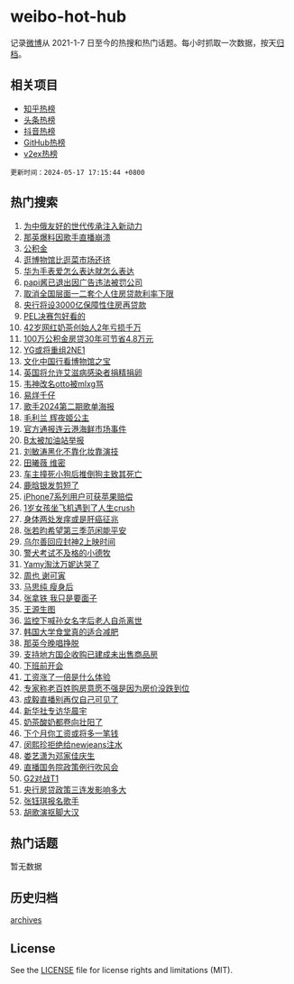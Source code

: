 # weibo-hot-hub

记录[微博](https://www.weibo.com)从 2021-1-7 日至今的热搜和热门话题。每小时抓取一次数据，按天[归档](archives)。

## 相关项目

- [知乎热榜](https://github.com/lonnyzhang423/zhihu-hot-hub)
- [头条热榜](https://github.com/lonnyzhang423/toutiao-hot-hub)
- [抖音热榜](https://github.com/lonnyzhang423/douyin-hot-hub)
- [GitHub热榜](https://github.com/lonnyzhang423/github-hot-hub)
- [v2ex热榜](https://github.com/lonnyzhang423/v2ex-hot-hub)


`更新时间：2024-05-17 17:15:44 +0800`

## 热门搜索

1. [为中俄友好的世代传承注入新动力](https://m.weibo.cn/search?containerid=100103type%3D1%26t%3D10%26q%3D%23%E4%B8%BA%E4%B8%AD%E4%BF%84%E5%8F%8B%E5%A5%BD%E7%9A%84%E4%B8%96%E4%BB%A3%E4%BC%A0%E6%89%BF%E6%B3%A8%E5%85%A5%E6%96%B0%E5%8A%A8%E5%8A%9B%23&stream_entry_id=51&isnewpage=1&extparam=seat%3D1%26pos%3D0%26c_type%3D51%26stream_entry_id%3D51%26cate%3D10103%26q%3D%2523%25E4%25B8%25BA%25E4%25B8%25AD%25E4%25BF%2584%25E5%258F%258B%25E5%25A5%25BD%25E7%259A%2584%25E4%25B8%2596%25E4%25BB%25A3%25E4%25BC%25A0%25E6%2589%25BF%25E6%25B3%25A8%25E5%2585%25A5%25E6%2596%25B0%25E5%258A%25A8%25E5%258A%259B%2523%26dgr%3D0%26filter_type%3Drealtimehot%26display_time%3D1715937343%26pre_seqid%3D171593734315593000372)
1. [那英爆料因歌手直播崩溃](https://m.weibo.cn/search?containerid=100103type%3D1%26t%3D10%26q%3D%23%E9%82%A3%E8%8B%B1%E7%88%86%E6%96%99%E5%9B%A0%E6%AD%8C%E6%89%8B%E7%9B%B4%E6%92%AD%E5%B4%A9%E6%BA%83%23&stream_entry_id=31&isnewpage=1&extparam=seat%3D1%26lcate%3D5001%26c_type%3D31%26realpos%3D1%26cate%3D5001%26q%3D%2523%25E9%2582%25A3%25E8%258B%25B1%25E7%2588%2586%25E6%2596%2599%25E5%259B%25A0%25E6%25AD%258C%25E6%2589%258B%25E7%259B%25B4%25E6%2592%25AD%25E5%25B4%25A9%25E6%25BA%2583%2523%26dgr%3D0%26pos%3D0%26flag%3D2%26stream_entry_id%3D31%26band_rank%3D1%26filter_type%3Drealtimehot%26display_time%3D1715937343%26pre_seqid%3D171593734315593000372)
1. [公积金](https://m.weibo.cn/search?containerid=100103type%3D1%26t%3D10%26q%3D%E5%85%AC%E7%A7%AF%E9%87%91&stream_entry_id=31&isnewpage=1&extparam=seat%3D1%26lcate%3D5001%26c_type%3D31%26realpos%3D2%26cate%3D5001%26q%3D%25E5%2585%25AC%25E7%25A7%25AF%25E9%2587%2591%26dgr%3D0%26pos%3D1%26flag%3D0%26stream_entry_id%3D31%26band_rank%3D2%26filter_type%3Drealtimehot%26display_time%3D1715937343%26pre_seqid%3D171593734315593000372)
1. [逛博物馆比逛菜市场还挤](https://m.weibo.cn/search?containerid=100103type%3D1%26t%3D10%26q%3D%23%E9%80%9B%E5%8D%9A%E7%89%A9%E9%A6%86%E6%AF%94%E9%80%9B%E8%8F%9C%E5%B8%82%E5%9C%BA%E8%BF%98%E6%8C%A4%23&stream_entry_id=31&isnewpage=1&extparam=seat%3D1%26lcate%3D5001%26c_type%3D31%26realpos%3D3%26cate%3D5001%26q%3D%2523%25E9%2580%259B%25E5%258D%259A%25E7%2589%25A9%25E9%25A6%2586%25E6%25AF%2594%25E9%2580%259B%25E8%258F%259C%25E5%25B8%2582%25E5%259C%25BA%25E8%25BF%2598%25E6%258C%25A4%2523%26dgr%3D0%26pos%3D2%26flag%3D1%26stream_entry_id%3D31%26band_rank%3D3%26filter_type%3Drealtimehot%26display_time%3D1715937343%26pre_seqid%3D171593734315593000372)
1. [华为手表爱怎么表达就怎么表达](https://m.weibo.cn/search?containerid=100103type%3D1%26t%3D10%26q%3D%23%E5%8D%8E%E4%B8%BA%E6%89%8B%E8%A1%A8%E7%88%B1%E6%80%8E%E4%B9%88%E8%A1%A8%E8%BE%BE%E5%B0%B1%E6%80%8E%E4%B9%88%E8%A1%A8%E8%BE%BE%23&stream_entry_id=31&isnewpage=1&extparam=seat%3D1%26lcate%3D5001%26c_type%3D31%26cate%3D5001%26q%3D%2523%25E5%258D%258E%25E4%25B8%25BA%25E6%2589%258B%25E8%25A1%25A8%25E7%2588%25B1%25E6%2580%258E%25E4%25B9%2588%25E8%25A1%25A8%25E8%25BE%25BE%25E5%25B0%25B1%25E6%2580%258E%25E4%25B9%2588%25E8%25A1%25A8%25E8%25BE%25BE%2523%26dgr%3D0%26is_ad_pos%3D1%26pos%3D3%26topic_ad%3D1%26stream_entry_id%3D31%26adid%3D236891%26band_rank%3D4%26filter_type%3Drealtimehot%26display_time%3D1715937343%26pre_seqid%3D171593734315593000372)
1. [papi酱已退出因广告违法被罚公司](https://m.weibo.cn/search?containerid=100103type%3D1%26t%3D10%26q%3D%23papi%E9%85%B1%E5%B7%B2%E9%80%80%E5%87%BA%E5%9B%A0%E5%B9%BF%E5%91%8A%E8%BF%9D%E6%B3%95%E8%A2%AB%E7%BD%9A%E5%85%AC%E5%8F%B8%23&stream_entry_id=31&isnewpage=1&extparam=seat%3D1%26lcate%3D5001%26c_type%3D31%26realpos%3D4%26cate%3D5001%26q%3D%2523papi%25E9%2585%25B1%25E5%25B7%25B2%25E9%2580%2580%25E5%2587%25BA%25E5%259B%25A0%25E5%25B9%25BF%25E5%2591%258A%25E8%25BF%259D%25E6%25B3%2595%25E8%25A2%25AB%25E7%25BD%259A%25E5%2585%25AC%25E5%258F%25B8%2523%26dgr%3D0%26pos%3D4%26flag%3D2%26stream_entry_id%3D31%26band_rank%3D4%26filter_type%3Drealtimehot%26display_time%3D1715937343%26pre_seqid%3D171593734315593000372)
1. [取消全国层面一二套个人住房贷款利率下限](https://m.weibo.cn/search?containerid=100103type%3D1%26t%3D10%26q%3D%23%E5%8F%96%E6%B6%88%E5%85%A8%E5%9B%BD%E5%B1%82%E9%9D%A2%E4%B8%80%E4%BA%8C%E5%A5%97%E4%B8%AA%E4%BA%BA%E4%BD%8F%E6%88%BF%E8%B4%B7%E6%AC%BE%E5%88%A9%E7%8E%87%E4%B8%8B%E9%99%90%23&stream_entry_id=31&isnewpage=1&extparam=seat%3D1%26lcate%3D5001%26c_type%3D31%26realpos%3D5%26cate%3D5001%26q%3D%2523%25E5%258F%2596%25E6%25B6%2588%25E5%2585%25A8%25E5%259B%25BD%25E5%25B1%2582%25E9%259D%25A2%25E4%25B8%2580%25E4%25BA%258C%25E5%25A5%2597%25E4%25B8%25AA%25E4%25BA%25BA%25E4%25BD%258F%25E6%2588%25BF%25E8%25B4%25B7%25E6%25AC%25BE%25E5%2588%25A9%25E7%258E%2587%25E4%25B8%258B%25E9%2599%2590%2523%26dgr%3D0%26pos%3D5%26flag%3D0%26stream_entry_id%3D31%26band_rank%3D5%26filter_type%3Drealtimehot%26display_time%3D1715937343%26pre_seqid%3D171593734315593000372)
1. [央行将设3000亿保障性住房再贷款](https://m.weibo.cn/search?containerid=100103type%3D1%26t%3D10%26q%3D%23%E5%A4%AE%E8%A1%8C%E5%B0%86%E8%AE%BE3000%E4%BA%BF%E4%BF%9D%E9%9A%9C%E6%80%A7%E4%BD%8F%E6%88%BF%E5%86%8D%E8%B4%B7%E6%AC%BE%23&stream_entry_id=31&isnewpage=1&extparam=seat%3D1%26lcate%3D5001%26c_type%3D31%26realpos%3D6%26cate%3D5001%26q%3D%2523%25E5%25A4%25AE%25E8%25A1%258C%25E5%25B0%2586%25E8%25AE%25BE3000%25E4%25BA%25BF%25E4%25BF%259D%25E9%259A%259C%25E6%2580%25A7%25E4%25BD%258F%25E6%2588%25BF%25E5%2586%258D%25E8%25B4%25B7%25E6%25AC%25BE%2523%26dgr%3D0%26pos%3D6%26flag%3D1%26stream_entry_id%3D31%26band_rank%3D6%26filter_type%3Drealtimehot%26display_time%3D1715937343%26pre_seqid%3D171593734315593000372)
1. [PEL决赛包好看的](https://m.weibo.cn/search?containerid=100103type%3D1%26t%3D10%26q%3D%23PEL%E5%86%B3%E8%B5%9B%E5%8C%85%E5%A5%BD%E7%9C%8B%E7%9A%84%23&stream_entry_id=31&isnewpage=1&extparam=seat%3D1%26lcate%3D5001%26c_type%3D31%26cate%3D5001%26q%3D%2523PEL%25E5%2586%25B3%25E8%25B5%259B%25E5%258C%2585%25E5%25A5%25BD%25E7%259C%258B%25E7%259A%2584%2523%26dgr%3D0%26is_ad_pos%3D1%26pos%3D7%26stream_entry_id%3D31%26adid%3D236933%26band_rank%3D7%26filter_type%3Drealtimehot%26display_time%3D1715937343%26pre_seqid%3D171593734315593000372)
1. [42岁网红奶茶创始人2年亏损千万](https://m.weibo.cn/search?containerid=100103type%3D1%26t%3D10%26q%3D%2342%E5%B2%81%E7%BD%91%E7%BA%A2%E5%A5%B6%E8%8C%B6%E5%88%9B%E5%A7%8B%E4%BA%BA2%E5%B9%B4%E4%BA%8F%E6%8D%9F%E5%8D%83%E4%B8%87%23&stream_entry_id=31&isnewpage=1&extparam=seat%3D1%26lcate%3D5001%26c_type%3D31%26realpos%3D7%26cate%3D5001%26q%3D%252342%25E5%25B2%2581%25E7%25BD%2591%25E7%25BA%25A2%25E5%25A5%25B6%25E8%258C%25B6%25E5%2588%259B%25E5%25A7%258B%25E4%25BA%25BA2%25E5%25B9%25B4%25E4%25BA%258F%25E6%258D%259F%25E5%258D%2583%25E4%25B8%2587%2523%26dgr%3D0%26pos%3D8%26flag%3D0%26stream_entry_id%3D31%26band_rank%3D7%26filter_type%3Drealtimehot%26display_time%3D1715937343%26pre_seqid%3D171593734315593000372)
1. [100万公积金房贷30年可节省4.8万元](https://m.weibo.cn/search?containerid=100103type%3D1%26t%3D10%26q%3D%23100%E4%B8%87%E5%85%AC%E7%A7%AF%E9%87%91%E6%88%BF%E8%B4%B730%E5%B9%B4%E5%8F%AF%E8%8A%82%E7%9C%814.8%E4%B8%87%E5%85%83%23&stream_entry_id=31&isnewpage=1&extparam=seat%3D1%26lcate%3D5001%26c_type%3D31%26realpos%3D8%26cate%3D5001%26q%3D%2523100%25E4%25B8%2587%25E5%2585%25AC%25E7%25A7%25AF%25E9%2587%2591%25E6%2588%25BF%25E8%25B4%25B730%25E5%25B9%25B4%25E5%258F%25AF%25E8%258A%2582%25E7%259C%25814.8%25E4%25B8%2587%25E5%2585%2583%2523%26dgr%3D0%26pos%3D9%26flag%3D0%26stream_entry_id%3D31%26band_rank%3D8%26filter_type%3Drealtimehot%26display_time%3D1715937343%26pre_seqid%3D171593734315593000372)
1. [YG或将重组2NE1](https://m.weibo.cn/search?containerid=100103type%3D1%26t%3D10%26q%3D%23YG%E6%88%96%E5%B0%86%E9%87%8D%E7%BB%842NE1%23&stream_entry_id=31&isnewpage=1&extparam=seat%3D1%26lcate%3D5001%26c_type%3D31%26realpos%3D9%26cate%3D5001%26q%3D%2523YG%25E6%2588%2596%25E5%25B0%2586%25E9%2587%258D%25E7%25BB%25842NE1%2523%26dgr%3D0%26pos%3D10%26flag%3D1%26stream_entry_id%3D31%26band_rank%3D9%26filter_type%3Drealtimehot%26display_time%3D1715937343%26pre_seqid%3D171593734315593000372)
1. [文化中国行看博物馆之宝](https://m.weibo.cn/search?containerid=100103type%3D1%26t%3D10%26q%3D%23%E6%96%87%E5%8C%96%E4%B8%AD%E5%9B%BD%E8%A1%8C%E7%9C%8B%E5%8D%9A%E7%89%A9%E9%A6%86%E4%B9%8B%E5%AE%9D%23&stream_entry_id=31&isnewpage=1&extparam=seat%3D1%26lcate%3D5001%26c_type%3D31%26realpos%3D10%26cate%3D5001%26q%3D%2523%25E6%2596%2587%25E5%258C%2596%25E4%25B8%25AD%25E5%259B%25BD%25E8%25A1%258C%25E7%259C%258B%25E5%258D%259A%25E7%2589%25A9%25E9%25A6%2586%25E4%25B9%258B%25E5%25AE%259D%2523%26dgr%3D0%26pos%3D11%26flag%3D0%26stream_entry_id%3D31%26band_rank%3D10%26filter_type%3Drealtimehot%26display_time%3D1715937343%26pre_seqid%3D171593734315593000372)
1. [英国将允许艾滋病感染者捐精捐卵](https://m.weibo.cn/search?containerid=100103type%3D1%26t%3D10%26q%3D%23%E8%8B%B1%E5%9B%BD%E5%B0%86%E5%85%81%E8%AE%B8%E8%89%BE%E6%BB%8B%E7%97%85%E6%84%9F%E6%9F%93%E8%80%85%E6%8D%90%E7%B2%BE%E6%8D%90%E5%8D%B5%23&stream_entry_id=31&isnewpage=1&extparam=seat%3D1%26lcate%3D5001%26c_type%3D31%26realpos%3D11%26cate%3D5001%26q%3D%2523%25E8%258B%25B1%25E5%259B%25BD%25E5%25B0%2586%25E5%2585%2581%25E8%25AE%25B8%25E8%2589%25BE%25E6%25BB%258B%25E7%2597%2585%25E6%2584%259F%25E6%259F%2593%25E8%2580%2585%25E6%258D%2590%25E7%25B2%25BE%25E6%258D%2590%25E5%258D%25B5%2523%26dgr%3D0%26pos%3D12%26flag%3D0%26stream_entry_id%3D31%26band_rank%3D11%26filter_type%3Drealtimehot%26display_time%3D1715937343%26pre_seqid%3D171593734315593000372)
1. [韦神改名otto被mlxg骂](https://m.weibo.cn/search?containerid=100103type%3D1%26t%3D10%26q%3D%23%E9%9F%A6%E7%A5%9E%E6%94%B9%E5%90%8Dotto%E8%A2%ABmlxg%E9%AA%82%23&stream_entry_id=31&isnewpage=1&extparam=seat%3D1%26lcate%3D5001%26c_type%3D31%26realpos%3D12%26cate%3D5001%26q%3D%2523%25E9%259F%25A6%25E7%25A5%259E%25E6%2594%25B9%25E5%2590%258Dotto%25E8%25A2%25ABmlxg%25E9%25AA%2582%2523%26dgr%3D0%26pos%3D13%26flag%3D1%26stream_entry_id%3D31%26band_rank%3D12%26filter_type%3Drealtimehot%26display_time%3D1715937343%26pre_seqid%3D171593734315593000372)
1. [易烊千仔](https://m.weibo.cn/search?containerid=100103type%3D1%26t%3D10%26q%3D%E6%98%93%E7%83%8A%E5%8D%83%E4%BB%94&stream_entry_id=31&isnewpage=1&extparam=seat%3D1%26lcate%3D5001%26c_type%3D31%26realpos%3D13%26cate%3D5001%26q%3D%25E6%2598%2593%25E7%2583%258A%25E5%258D%2583%25E4%25BB%2594%26dgr%3D0%26pos%3D14%26flag%3D1%26stream_entry_id%3D31%26band_rank%3D13%26filter_type%3Drealtimehot%26display_time%3D1715937343%26pre_seqid%3D171593734315593000372)
1. [歌手2024第二期歌单海报](https://m.weibo.cn/search?containerid=100103type%3D1%26t%3D10%26q%3D%23%E6%AD%8C%E6%89%8B2024%E7%AC%AC%E4%BA%8C%E6%9C%9F%E6%AD%8C%E5%8D%95%E6%B5%B7%E6%8A%A5%23&stream_entry_id=31&isnewpage=1&extparam=seat%3D1%26lcate%3D5001%26c_type%3D31%26realpos%3D14%26cate%3D5001%26q%3D%2523%25E6%25AD%258C%25E6%2589%258B2024%25E7%25AC%25AC%25E4%25BA%258C%25E6%259C%259F%25E6%25AD%258C%25E5%258D%2595%25E6%25B5%25B7%25E6%258A%25A5%2523%26dgr%3D0%26pos%3D15%26flag%3D0%26stream_entry_id%3D31%26band_rank%3D14%26filter_type%3Drealtimehot%26display_time%3D1715937343%26pre_seqid%3D171593734315593000372)
1. [毛利兰 辉夜姬公主](https://m.weibo.cn/search?containerid=100103type%3D1%26t%3D10%26q%3D%E6%AF%9B%E5%88%A9%E5%85%B0+%E8%BE%89%E5%A4%9C%E5%A7%AC%E5%85%AC%E4%B8%BB&stream_entry_id=31&isnewpage=1&extparam=seat%3D1%26lcate%3D5001%26c_type%3D31%26realpos%3D15%26cate%3D5001%26q%3D%25E6%25AF%259B%25E5%2588%25A9%25E5%2585%25B0%2520%25E8%25BE%2589%25E5%25A4%259C%25E5%25A7%25AC%25E5%2585%25AC%25E4%25B8%25BB%26dgr%3D0%26pos%3D16%26flag%3D1%26stream_entry_id%3D31%26band_rank%3D15%26filter_type%3Drealtimehot%26display_time%3D1715937343%26pre_seqid%3D171593734315593000372)
1. [官方通报连云港海鲜市场事件](https://m.weibo.cn/search?containerid=100103type%3D1%26t%3D10%26q%3D%23%E5%AE%98%E6%96%B9%E9%80%9A%E6%8A%A5%E8%BF%9E%E4%BA%91%E6%B8%AF%E6%B5%B7%E9%B2%9C%E5%B8%82%E5%9C%BA%E4%BA%8B%E4%BB%B6%23&stream_entry_id=31&isnewpage=1&extparam=seat%3D1%26lcate%3D5001%26c_type%3D31%26realpos%3D16%26cate%3D5001%26q%3D%2523%25E5%25AE%2598%25E6%2596%25B9%25E9%2580%259A%25E6%258A%25A5%25E8%25BF%259E%25E4%25BA%2591%25E6%25B8%25AF%25E6%25B5%25B7%25E9%25B2%259C%25E5%25B8%2582%25E5%259C%25BA%25E4%25BA%258B%25E4%25BB%25B6%2523%26dgr%3D0%26pos%3D17%26flag%3D1%26stream_entry_id%3D31%26band_rank%3D16%26filter_type%3Drealtimehot%26display_time%3D1715937343%26pre_seqid%3D171593734315593000372)
1. [B太被加油站举报](https://m.weibo.cn/search?containerid=100103type%3D1%26t%3D10%26q%3D%23B%E5%A4%AA%E8%A2%AB%E5%8A%A0%E6%B2%B9%E7%AB%99%E4%B8%BE%E6%8A%A5%23&stream_entry_id=31&isnewpage=1&extparam=seat%3D1%26lcate%3D5001%26c_type%3D31%26realpos%3D17%26cate%3D5001%26q%3D%2523B%25E5%25A4%25AA%25E8%25A2%25AB%25E5%258A%25A0%25E6%25B2%25B9%25E7%25AB%2599%25E4%25B8%25BE%25E6%258A%25A5%2523%26dgr%3D0%26pos%3D18%26flag%3D0%26stream_entry_id%3D31%26band_rank%3D17%26filter_type%3Drealtimehot%26display_time%3D1715937343%26pre_seqid%3D171593734315593000372)
1. [刘敏涛黑化不靠化妆靠演技](https://m.weibo.cn/search?containerid=100103type%3D1%26t%3D10%26q%3D%23%E5%88%98%E6%95%8F%E6%B6%9B%E9%BB%91%E5%8C%96%E4%B8%8D%E9%9D%A0%E5%8C%96%E5%A6%86%E9%9D%A0%E6%BC%94%E6%8A%80%23&stream_entry_id=31&isnewpage=1&extparam=seat%3D1%26lcate%3D5001%26c_type%3D31%26realpos%3D18%26cate%3D5001%26q%3D%2523%25E5%2588%2598%25E6%2595%258F%25E6%25B6%259B%25E9%25BB%2591%25E5%258C%2596%25E4%25B8%258D%25E9%259D%25A0%25E5%258C%2596%25E5%25A6%2586%25E9%259D%25A0%25E6%25BC%2594%25E6%258A%2580%2523%26dgr%3D0%26pos%3D19%26flag%3D1%26stream_entry_id%3D31%26band_rank%3D18%26filter_type%3Drealtimehot%26display_time%3D1715937343%26pre_seqid%3D171593734315593000372)
1. [田曦薇 维密](https://m.weibo.cn/search?containerid=100103type%3D1%26t%3D10%26q%3D%E7%94%B0%E6%9B%A6%E8%96%87+%E7%BB%B4%E5%AF%86&stream_entry_id=31&isnewpage=1&extparam=seat%3D1%26lcate%3D5001%26c_type%3D31%26realpos%3D19%26cate%3D5001%26q%3D%25E7%2594%25B0%25E6%259B%25A6%25E8%2596%2587%2520%25E7%25BB%25B4%25E5%25AF%2586%26dgr%3D0%26pos%3D20%26flag%3D0%26stream_entry_id%3D31%26band_rank%3D19%26filter_type%3Drealtimehot%26display_time%3D1715937343%26pre_seqid%3D171593734315593000372)
1. [车主撞死小狗后推倒狗主致其死亡](https://m.weibo.cn/search?containerid=100103type%3D1%26t%3D10%26q%3D%23%E8%BD%A6%E4%B8%BB%E6%92%9E%E6%AD%BB%E5%B0%8F%E7%8B%97%E5%90%8E%E6%8E%A8%E5%80%92%E7%8B%97%E4%B8%BB%E8%87%B4%E5%85%B6%E6%AD%BB%E4%BA%A1%23&stream_entry_id=31&isnewpage=1&extparam=seat%3D1%26lcate%3D5001%26c_type%3D31%26realpos%3D20%26cate%3D5001%26q%3D%2523%25E8%25BD%25A6%25E4%25B8%25BB%25E6%2592%259E%25E6%25AD%25BB%25E5%25B0%258F%25E7%258B%2597%25E5%2590%258E%25E6%258E%25A8%25E5%2580%2592%25E7%258B%2597%25E4%25B8%25BB%25E8%2587%25B4%25E5%2585%25B6%25E6%25AD%25BB%25E4%25BA%25A1%2523%26dgr%3D0%26pos%3D21%26flag%3D0%26stream_entry_id%3D31%26band_rank%3D20%26filter_type%3Drealtimehot%26display_time%3D1715937343%26pre_seqid%3D171593734315593000372)
1. [鹿晗银发剪短了](https://m.weibo.cn/search?containerid=100103type%3D1%26t%3D10%26q%3D%23%E9%B9%BF%E6%99%97%E9%93%B6%E5%8F%91%E5%89%AA%E7%9F%AD%E4%BA%86%23&stream_entry_id=31&isnewpage=1&extparam=seat%3D1%26lcate%3D5001%26c_type%3D31%26realpos%3D21%26cate%3D5001%26q%3D%2523%25E9%25B9%25BF%25E6%2599%2597%25E9%2593%25B6%25E5%258F%2591%25E5%2589%25AA%25E7%259F%25AD%25E4%25BA%2586%2523%26dgr%3D0%26pos%3D22%26flag%3D1%26stream_entry_id%3D31%26band_rank%3D21%26filter_type%3Drealtimehot%26display_time%3D1715937343%26pre_seqid%3D171593734315593000372)
1. [iPhone7系列用户可获苹果赔偿](https://m.weibo.cn/search?containerid=100103type%3D1%26t%3D10%26q%3D%23iPhone7%E7%B3%BB%E5%88%97%E7%94%A8%E6%88%B7%E5%8F%AF%E8%8E%B7%E8%8B%B9%E6%9E%9C%E8%B5%94%E5%81%BF%23&stream_entry_id=31&isnewpage=1&extparam=seat%3D1%26lcate%3D5001%26c_type%3D31%26realpos%3D22%26cate%3D5001%26q%3D%2523iPhone7%25E7%25B3%25BB%25E5%2588%2597%25E7%2594%25A8%25E6%2588%25B7%25E5%258F%25AF%25E8%258E%25B7%25E8%258B%25B9%25E6%259E%259C%25E8%25B5%2594%25E5%2581%25BF%2523%26dgr%3D0%26pos%3D23%26flag%3D0%26stream_entry_id%3D31%26band_rank%3D22%26filter_type%3Drealtimehot%26display_time%3D1715937343%26pre_seqid%3D171593734315593000372)
1. [1岁女孩坐飞机遇到了人生crush](https://m.weibo.cn/search?containerid=100103type%3D1%26t%3D10%26q%3D%231%E5%B2%81%E5%A5%B3%E5%AD%A9%E5%9D%90%E9%A3%9E%E6%9C%BA%E9%81%87%E5%88%B0%E4%BA%86%E4%BA%BA%E7%94%9Fcrush%23&stream_entry_id=31&isnewpage=1&extparam=seat%3D1%26lcate%3D5001%26c_type%3D31%26realpos%3D23%26cate%3D5001%26q%3D%25231%25E5%25B2%2581%25E5%25A5%25B3%25E5%25AD%25A9%25E5%259D%2590%25E9%25A3%259E%25E6%259C%25BA%25E9%2581%2587%25E5%2588%25B0%25E4%25BA%2586%25E4%25BA%25BA%25E7%2594%259Fcrush%2523%26dgr%3D0%26pos%3D24%26flag%3D0%26stream_entry_id%3D31%26band_rank%3D23%26filter_type%3Drealtimehot%26display_time%3D1715937343%26pre_seqid%3D171593734315593000372)
1. [身体两处发痒或是肝癌征兆](https://m.weibo.cn/search?containerid=100103type%3D1%26t%3D10%26q%3D%23%E8%BA%AB%E4%BD%93%E4%B8%A4%E5%A4%84%E5%8F%91%E7%97%92%E6%88%96%E6%98%AF%E8%82%9D%E7%99%8C%E5%BE%81%E5%85%86%23&stream_entry_id=31&isnewpage=1&extparam=seat%3D1%26lcate%3D5001%26c_type%3D31%26realpos%3D24%26cate%3D5001%26q%3D%2523%25E8%25BA%25AB%25E4%25BD%2593%25E4%25B8%25A4%25E5%25A4%2584%25E5%258F%2591%25E7%2597%2592%25E6%2588%2596%25E6%2598%25AF%25E8%2582%259D%25E7%2599%258C%25E5%25BE%2581%25E5%2585%2586%2523%26dgr%3D0%26pos%3D25%26flag%3D0%26stream_entry_id%3D31%26band_rank%3D24%26filter_type%3Drealtimehot%26display_time%3D1715937343%26pre_seqid%3D171593734315593000372)
1. [张若昀希望第三季范闲能平安](https://m.weibo.cn/search?containerid=100103type%3D1%26t%3D10%26q%3D%23%E5%BC%A0%E8%8B%A5%E6%98%80%E5%B8%8C%E6%9C%9B%E7%AC%AC%E4%B8%89%E5%AD%A3%E8%8C%83%E9%97%B2%E8%83%BD%E5%B9%B3%E5%AE%89%23&stream_entry_id=31&isnewpage=1&extparam=seat%3D1%26lcate%3D5001%26c_type%3D31%26realpos%3D25%26cate%3D5001%26q%3D%2523%25E5%25BC%25A0%25E8%258B%25A5%25E6%2598%2580%25E5%25B8%258C%25E6%259C%259B%25E7%25AC%25AC%25E4%25B8%2589%25E5%25AD%25A3%25E8%258C%2583%25E9%2597%25B2%25E8%2583%25BD%25E5%25B9%25B3%25E5%25AE%2589%2523%26dgr%3D0%26pos%3D26%26flag%3D1%26stream_entry_id%3D31%26band_rank%3D25%26filter_type%3Drealtimehot%26display_time%3D1715937343%26pre_seqid%3D171593734315593000372)
1. [乌尔善回应封神2上映时间](https://m.weibo.cn/search?containerid=100103type%3D1%26t%3D10%26q%3D%23%E4%B9%8C%E5%B0%94%E5%96%84%E5%9B%9E%E5%BA%94%E5%B0%81%E7%A5%9E2%E4%B8%8A%E6%98%A0%E6%97%B6%E9%97%B4%23&stream_entry_id=31&isnewpage=1&extparam=seat%3D1%26lcate%3D5001%26c_type%3D31%26realpos%3D26%26cate%3D5001%26q%3D%2523%25E4%25B9%258C%25E5%25B0%2594%25E5%2596%2584%25E5%259B%259E%25E5%25BA%2594%25E5%25B0%2581%25E7%25A5%259E2%25E4%25B8%258A%25E6%2598%25A0%25E6%2597%25B6%25E9%2597%25B4%2523%26dgr%3D0%26pos%3D27%26flag%3D0%26stream_entry_id%3D31%26band_rank%3D26%26filter_type%3Drealtimehot%26display_time%3D1715937343%26pre_seqid%3D171593734315593000372)
1. [警犬考试不及格的小德牧](https://m.weibo.cn/search?containerid=100103type%3D1%26t%3D10%26q%3D%E8%AD%A6%E7%8A%AC%E8%80%83%E8%AF%95%E4%B8%8D%E5%8F%8A%E6%A0%BC%E7%9A%84%E5%B0%8F%E5%BE%B7%E7%89%A7&stream_entry_id=31&isnewpage=1&extparam=seat%3D1%26lcate%3D5001%26c_type%3D31%26realpos%3D27%26cate%3D5001%26q%3D%25E8%25AD%25A6%25E7%258A%25AC%25E8%2580%2583%25E8%25AF%2595%25E4%25B8%258D%25E5%258F%258A%25E6%25A0%25BC%25E7%259A%2584%25E5%25B0%258F%25E5%25BE%25B7%25E7%2589%25A7%26dgr%3D0%26pos%3D28%26flag%3D1%26stream_entry_id%3D31%26band_rank%3D27%26filter_type%3Drealtimehot%26display_time%3D1715937343%26pre_seqid%3D171593734315593000372)
1. [Yamy淘汰万妮达哭了](https://m.weibo.cn/search?containerid=100103type%3D1%26t%3D10%26q%3D%23Yamy%E6%B7%98%E6%B1%B0%E4%B8%87%E5%A6%AE%E8%BE%BE%E5%93%AD%E4%BA%86%23&stream_entry_id=31&isnewpage=1&extparam=seat%3D1%26lcate%3D5001%26c_type%3D31%26realpos%3D28%26cate%3D5001%26q%3D%2523Yamy%25E6%25B7%2598%25E6%25B1%25B0%25E4%25B8%2587%25E5%25A6%25AE%25E8%25BE%25BE%25E5%2593%25AD%25E4%25BA%2586%2523%26dgr%3D0%26pos%3D29%26flag%3D1%26stream_entry_id%3D31%26band_rank%3D28%26filter_type%3Drealtimehot%26display_time%3D1715937343%26pre_seqid%3D171593734315593000372)
1. [周也 谢可寅](https://m.weibo.cn/search?containerid=100103type%3D1%26t%3D10%26q%3D%E5%91%A8%E4%B9%9F+%E8%B0%A2%E5%8F%AF%E5%AF%85&stream_entry_id=31&isnewpage=1&extparam=seat%3D1%26lcate%3D5001%26c_type%3D31%26realpos%3D29%26cate%3D5001%26q%3D%25E5%2591%25A8%25E4%25B9%259F%2520%25E8%25B0%25A2%25E5%258F%25AF%25E5%25AF%2585%26dgr%3D0%26pos%3D30%26flag%3D0%26stream_entry_id%3D31%26band_rank%3D29%26filter_type%3Drealtimehot%26display_time%3D1715937343%26pre_seqid%3D171593734315593000372)
1. [马思纯 瘦身后](https://m.weibo.cn/search?containerid=100103type%3D1%26t%3D10%26q%3D%E9%A9%AC%E6%80%9D%E7%BA%AF+%E7%98%A6%E8%BA%AB%E5%90%8E&stream_entry_id=31&isnewpage=1&extparam=seat%3D1%26lcate%3D5001%26c_type%3D31%26realpos%3D30%26cate%3D5001%26q%3D%25E9%25A9%25AC%25E6%2580%259D%25E7%25BA%25AF%2520%25E7%2598%25A6%25E8%25BA%25AB%25E5%2590%258E%26dgr%3D0%26pos%3D31%26flag%3D0%26stream_entry_id%3D31%26band_rank%3D30%26filter_type%3Drealtimehot%26display_time%3D1715937343%26pre_seqid%3D171593734315593000372)
1. [张拿铁 我只是要面子](https://m.weibo.cn/search?containerid=100103type%3D1%26t%3D10%26q%3D%E5%BC%A0%E6%8B%BF%E9%93%81+%E6%88%91%E5%8F%AA%E6%98%AF%E8%A6%81%E9%9D%A2%E5%AD%90&stream_entry_id=31&isnewpage=1&extparam=seat%3D1%26lcate%3D5001%26c_type%3D31%26realpos%3D31%26cate%3D5001%26q%3D%25E5%25BC%25A0%25E6%258B%25BF%25E9%2593%2581%2520%25E6%2588%2591%25E5%258F%25AA%25E6%2598%25AF%25E8%25A6%2581%25E9%259D%25A2%25E5%25AD%2590%26dgr%3D0%26pos%3D32%26flag%3D1%26stream_entry_id%3D31%26band_rank%3D31%26filter_type%3Drealtimehot%26display_time%3D1715937343%26pre_seqid%3D171593734315593000372)
1. [王源生图](https://m.weibo.cn/search?containerid=100103type%3D1%26t%3D10%26q%3D%E7%8E%8B%E6%BA%90%E7%94%9F%E5%9B%BE&stream_entry_id=31&isnewpage=1&extparam=seat%3D1%26lcate%3D5001%26c_type%3D31%26realpos%3D32%26cate%3D5001%26q%3D%25E7%258E%258B%25E6%25BA%2590%25E7%2594%259F%25E5%259B%25BE%26dgr%3D0%26pos%3D33%26flag%3D1%26stream_entry_id%3D31%26band_rank%3D32%26filter_type%3Drealtimehot%26display_time%3D1715937343%26pre_seqid%3D171593734315593000372)
1. [监控下喊孙女名字后老人自杀离世](https://m.weibo.cn/search?containerid=100103type%3D1%26t%3D10%26q%3D%23%E7%9B%91%E6%8E%A7%E4%B8%8B%E5%96%8A%E5%AD%99%E5%A5%B3%E5%90%8D%E5%AD%97%E5%90%8E%E8%80%81%E4%BA%BA%E8%87%AA%E6%9D%80%E7%A6%BB%E4%B8%96%23&stream_entry_id=31&isnewpage=1&extparam=seat%3D1%26lcate%3D5001%26c_type%3D31%26realpos%3D33%26cate%3D5001%26q%3D%2523%25E7%259B%2591%25E6%258E%25A7%25E4%25B8%258B%25E5%2596%258A%25E5%25AD%2599%25E5%25A5%25B3%25E5%2590%258D%25E5%25AD%2597%25E5%2590%258E%25E8%2580%2581%25E4%25BA%25BA%25E8%2587%25AA%25E6%259D%2580%25E7%25A6%25BB%25E4%25B8%2596%2523%26dgr%3D0%26pos%3D34%26flag%3D0%26stream_entry_id%3D31%26band_rank%3D33%26filter_type%3Drealtimehot%26display_time%3D1715937343%26pre_seqid%3D171593734315593000372)
1. [韩国大学食堂真的适合减肥](https://m.weibo.cn/search?containerid=100103type%3D1%26t%3D10%26q%3D%23%E9%9F%A9%E5%9B%BD%E5%A4%A7%E5%AD%A6%E9%A3%9F%E5%A0%82%E7%9C%9F%E7%9A%84%E9%80%82%E5%90%88%E5%87%8F%E8%82%A5%23&stream_entry_id=31&isnewpage=1&extparam=seat%3D1%26lcate%3D5001%26c_type%3D31%26realpos%3D34%26cate%3D5001%26q%3D%2523%25E9%259F%25A9%25E5%259B%25BD%25E5%25A4%25A7%25E5%25AD%25A6%25E9%25A3%259F%25E5%25A0%2582%25E7%259C%259F%25E7%259A%2584%25E9%2580%2582%25E5%2590%2588%25E5%2587%258F%25E8%2582%25A5%2523%26dgr%3D0%26pos%3D35%26flag%3D1%26stream_entry_id%3D31%26band_rank%3D34%26filter_type%3Drealtimehot%26display_time%3D1715937343%26pre_seqid%3D171593734315593000372)
1. [那英今晚唱挣脱](https://m.weibo.cn/search?containerid=100103type%3D1%26t%3D10%26q%3D%23%E9%82%A3%E8%8B%B1%E4%BB%8A%E6%99%9A%E5%94%B1%E6%8C%A3%E8%84%B1%23&stream_entry_id=31&isnewpage=1&extparam=seat%3D1%26lcate%3D5001%26c_type%3D31%26realpos%3D35%26cate%3D5001%26q%3D%2523%25E9%2582%25A3%25E8%258B%25B1%25E4%25BB%258A%25E6%2599%259A%25E5%2594%25B1%25E6%258C%25A3%25E8%2584%25B1%2523%26dgr%3D0%26pos%3D36%26flag%3D0%26stream_entry_id%3D31%26band_rank%3D35%26filter_type%3Drealtimehot%26display_time%3D1715937343%26pre_seqid%3D171593734315593000372)
1. [支持地方国企收购已建成未出售商品房](https://m.weibo.cn/search?containerid=100103type%3D1%26t%3D10%26q%3D%23%E6%94%AF%E6%8C%81%E5%9C%B0%E6%96%B9%E5%9B%BD%E4%BC%81%E6%94%B6%E8%B4%AD%E5%B7%B2%E5%BB%BA%E6%88%90%E6%9C%AA%E5%87%BA%E5%94%AE%E5%95%86%E5%93%81%E6%88%BF%23&stream_entry_id=31&isnewpage=1&extparam=seat%3D1%26lcate%3D5001%26c_type%3D31%26realpos%3D36%26cate%3D5001%26q%3D%2523%25E6%2594%25AF%25E6%258C%2581%25E5%259C%25B0%25E6%2596%25B9%25E5%259B%25BD%25E4%25BC%2581%25E6%2594%25B6%25E8%25B4%25AD%25E5%25B7%25B2%25E5%25BB%25BA%25E6%2588%2590%25E6%259C%25AA%25E5%2587%25BA%25E5%2594%25AE%25E5%2595%2586%25E5%2593%2581%25E6%2588%25BF%2523%26dgr%3D0%26pos%3D37%26flag%3D1%26stream_entry_id%3D31%26band_rank%3D36%26filter_type%3Drealtimehot%26display_time%3D1715937343%26pre_seqid%3D171593734315593000372)
1. [下班前开会](https://m.weibo.cn/search?containerid=100103type%3D1%26t%3D10%26q%3D%23%E4%B8%8B%E7%8F%AD%E5%89%8D%E5%BC%80%E4%BC%9A%23&stream_entry_id=31&isnewpage=1&extparam=seat%3D1%26lcate%3D5001%26c_type%3D31%26realpos%3D37%26cate%3D5001%26q%3D%2523%25E4%25B8%258B%25E7%258F%25AD%25E5%2589%258D%25E5%25BC%2580%25E4%25BC%259A%2523%26dgr%3D0%26pos%3D38%26flag%3D1%26stream_entry_id%3D31%26band_rank%3D37%26filter_type%3Drealtimehot%26display_time%3D1715937343%26pre_seqid%3D171593734315593000372)
1. [工资涨了一倍是什么体验](https://m.weibo.cn/search?containerid=100103type%3D1%26t%3D10%26q%3D%23%E5%B7%A5%E8%B5%84%E6%B6%A8%E4%BA%86%E4%B8%80%E5%80%8D%E6%98%AF%E4%BB%80%E4%B9%88%E4%BD%93%E9%AA%8C%23&stream_entry_id=31&isnewpage=1&extparam=seat%3D1%26lcate%3D5001%26c_type%3D31%26realpos%3D38%26cate%3D5001%26q%3D%2523%25E5%25B7%25A5%25E8%25B5%2584%25E6%25B6%25A8%25E4%25BA%2586%25E4%25B8%2580%25E5%2580%258D%25E6%2598%25AF%25E4%25BB%2580%25E4%25B9%2588%25E4%25BD%2593%25E9%25AA%258C%2523%26dgr%3D0%26pos%3D39%26flag%3D0%26stream_entry_id%3D31%26band_rank%3D38%26filter_type%3Drealtimehot%26display_time%3D1715937343%26pre_seqid%3D171593734315593000372)
1. [专家称老百姓购房意愿不强是因为房价没跌到位](https://m.weibo.cn/search?containerid=100103type%3D1%26t%3D10%26q%3D%23%E4%B8%93%E5%AE%B6%E7%A7%B0%E8%80%81%E7%99%BE%E5%A7%93%E8%B4%AD%E6%88%BF%E6%84%8F%E6%84%BF%E4%B8%8D%E5%BC%BA%E6%98%AF%E5%9B%A0%E4%B8%BA%E6%88%BF%E4%BB%B7%E6%B2%A1%E8%B7%8C%E5%88%B0%E4%BD%8D%23&stream_entry_id=31&isnewpage=1&extparam=seat%3D1%26lcate%3D5001%26c_type%3D31%26realpos%3D39%26cate%3D5001%26q%3D%2523%25E4%25B8%2593%25E5%25AE%25B6%25E7%25A7%25B0%25E8%2580%2581%25E7%2599%25BE%25E5%25A7%2593%25E8%25B4%25AD%25E6%2588%25BF%25E6%2584%258F%25E6%2584%25BF%25E4%25B8%258D%25E5%25BC%25BA%25E6%2598%25AF%25E5%259B%25A0%25E4%25B8%25BA%25E6%2588%25BF%25E4%25BB%25B7%25E6%25B2%25A1%25E8%25B7%258C%25E5%2588%25B0%25E4%25BD%258D%2523%26dgr%3D0%26pos%3D40%26flag%3D1%26stream_entry_id%3D31%26band_rank%3D39%26filter_type%3Drealtimehot%26display_time%3D1715937343%26pre_seqid%3D171593734315593000372)
1. [成毅直播别再仅自己可见了](https://m.weibo.cn/search?containerid=100103type%3D1%26t%3D10%26q%3D%23%E6%88%90%E6%AF%85%E7%9B%B4%E6%92%AD%E5%88%AB%E5%86%8D%E4%BB%85%E8%87%AA%E5%B7%B1%E5%8F%AF%E8%A7%81%E4%BA%86%23&stream_entry_id=31&isnewpage=1&extparam=seat%3D1%26lcate%3D5001%26c_type%3D31%26realpos%3D40%26cate%3D5001%26q%3D%2523%25E6%2588%2590%25E6%25AF%2585%25E7%259B%25B4%25E6%2592%25AD%25E5%2588%25AB%25E5%2586%258D%25E4%25BB%2585%25E8%2587%25AA%25E5%25B7%25B1%25E5%258F%25AF%25E8%25A7%2581%25E4%25BA%2586%2523%26dgr%3D0%26pos%3D41%26flag%3D1%26stream_entry_id%3D31%26band_rank%3D40%26filter_type%3Drealtimehot%26display_time%3D1715937343%26pre_seqid%3D171593734315593000372)
1. [新华社专访华晨宇](https://m.weibo.cn/search?containerid=100103type%3D1%26t%3D10%26q%3D%23%E6%96%B0%E5%8D%8E%E7%A4%BE%E4%B8%93%E8%AE%BF%E5%8D%8E%E6%99%A8%E5%AE%87%23&stream_entry_id=31&isnewpage=1&extparam=seat%3D1%26lcate%3D5001%26c_type%3D31%26realpos%3D41%26cate%3D5001%26q%3D%2523%25E6%2596%25B0%25E5%258D%258E%25E7%25A4%25BE%25E4%25B8%2593%25E8%25AE%25BF%25E5%258D%258E%25E6%2599%25A8%25E5%25AE%2587%2523%26dgr%3D0%26pos%3D42%26flag%3D1%26stream_entry_id%3D31%26band_rank%3D41%26filter_type%3Drealtimehot%26display_time%3D1715937343%26pre_seqid%3D171593734315593000372)
1. [奶茶酸奶都卷向壮阳了](https://m.weibo.cn/search?containerid=100103type%3D1%26t%3D10%26q%3D%23%E5%A5%B6%E8%8C%B6%E9%85%B8%E5%A5%B6%E9%83%BD%E5%8D%B7%E5%90%91%E5%A3%AE%E9%98%B3%E4%BA%86%23&stream_entry_id=31&isnewpage=1&extparam=seat%3D1%26lcate%3D5001%26c_type%3D31%26realpos%3D42%26cate%3D5001%26q%3D%2523%25E5%25A5%25B6%25E8%258C%25B6%25E9%2585%25B8%25E5%25A5%25B6%25E9%2583%25BD%25E5%258D%25B7%25E5%2590%2591%25E5%25A3%25AE%25E9%2598%25B3%25E4%25BA%2586%2523%26dgr%3D0%26pos%3D43%26flag%3D1%26stream_entry_id%3D31%26band_rank%3D42%26filter_type%3Drealtimehot%26display_time%3D1715937343%26pre_seqid%3D171593734315593000372)
1. [下个月你工资或将多一笔钱](https://m.weibo.cn/search?containerid=100103type%3D1%26t%3D10%26q%3D%23%E4%B8%8B%E4%B8%AA%E6%9C%88%E4%BD%A0%E5%B7%A5%E8%B5%84%E6%88%96%E5%B0%86%E5%A4%9A%E4%B8%80%E7%AC%94%E9%92%B1%23&stream_entry_id=31&isnewpage=1&extparam=seat%3D1%26lcate%3D5001%26c_type%3D31%26realpos%3D43%26cate%3D5001%26q%3D%2523%25E4%25B8%258B%25E4%25B8%25AA%25E6%259C%2588%25E4%25BD%25A0%25E5%25B7%25A5%25E8%25B5%2584%25E6%2588%2596%25E5%25B0%2586%25E5%25A4%259A%25E4%25B8%2580%25E7%25AC%2594%25E9%2592%25B1%2523%26dgr%3D0%26pos%3D44%26flag%3D0%26stream_entry_id%3D31%26band_rank%3D43%26filter_type%3Drealtimehot%26display_time%3D1715937343%26pre_seqid%3D171593734315593000372)
1. [闵熙珍拒绝给newjeans注水](https://m.weibo.cn/search?containerid=100103type%3D1%26t%3D10%26q%3D%23%E9%97%B5%E7%86%99%E7%8F%8D%E6%8B%92%E7%BB%9D%E7%BB%99newjeans%E6%B3%A8%E6%B0%B4%23&stream_entry_id=31&isnewpage=1&extparam=seat%3D1%26lcate%3D5001%26c_type%3D31%26realpos%3D44%26cate%3D5001%26q%3D%2523%25E9%2597%25B5%25E7%2586%2599%25E7%258F%258D%25E6%258B%2592%25E7%25BB%259D%25E7%25BB%2599newjeans%25E6%25B3%25A8%25E6%25B0%25B4%2523%26dgr%3D0%26pos%3D45%26flag%3D1%26stream_entry_id%3D31%26band_rank%3D44%26filter_type%3Drealtimehot%26display_time%3D1715937343%26pre_seqid%3D171593734315593000372)
1. [娄艺潇为邓家佳庆生](https://m.weibo.cn/search?containerid=100103type%3D1%26t%3D10%26q%3D%23%E5%A8%84%E8%89%BA%E6%BD%87%E4%B8%BA%E9%82%93%E5%AE%B6%E4%BD%B3%E5%BA%86%E7%94%9F%23&stream_entry_id=31&isnewpage=1&extparam=seat%3D1%26lcate%3D5001%26c_type%3D31%26realpos%3D45%26cate%3D5001%26q%3D%2523%25E5%25A8%2584%25E8%2589%25BA%25E6%25BD%2587%25E4%25B8%25BA%25E9%2582%2593%25E5%25AE%25B6%25E4%25BD%25B3%25E5%25BA%2586%25E7%2594%259F%2523%26dgr%3D0%26pos%3D46%26flag%3D1%26stream_entry_id%3D31%26band_rank%3D45%26filter_type%3Drealtimehot%26display_time%3D1715937343%26pre_seqid%3D171593734315593000372)
1. [直播国务院政策例行吹风会](https://m.weibo.cn/search?containerid=100103type%3D1%26t%3D10%26q%3D%23%E7%9B%B4%E6%92%AD%E5%9B%BD%E5%8A%A1%E9%99%A2%E6%94%BF%E7%AD%96%E4%BE%8B%E8%A1%8C%E5%90%B9%E9%A3%8E%E4%BC%9A%23&stream_entry_id=31&isnewpage=1&extparam=seat%3D1%26lcate%3D5001%26c_type%3D31%26realpos%3D46%26cate%3D5001%26q%3D%2523%25E7%259B%25B4%25E6%2592%25AD%25E5%259B%25BD%25E5%258A%25A1%25E9%2599%25A2%25E6%2594%25BF%25E7%25AD%2596%25E4%25BE%258B%25E8%25A1%258C%25E5%2590%25B9%25E9%25A3%258E%25E4%25BC%259A%2523%26dgr%3D0%26pos%3D47%26flag%3D1%26stream_entry_id%3D31%26band_rank%3D46%26filter_type%3Drealtimehot%26display_time%3D1715937343%26pre_seqid%3D171593734315593000372)
1. [G2对战T1](https://m.weibo.cn/search?containerid=100103type%3D1%26t%3D10%26q%3D%23G2%E5%AF%B9%E6%88%98T1%23&stream_entry_id=31&isnewpage=1&extparam=seat%3D1%26lcate%3D5001%26c_type%3D31%26realpos%3D47%26cate%3D5001%26q%3D%2523G2%25E5%25AF%25B9%25E6%2588%2598T1%2523%26dgr%3D0%26pos%3D48%26flag%3D1%26stream_entry_id%3D31%26band_rank%3D47%26filter_type%3Drealtimehot%26display_time%3D1715937343%26pre_seqid%3D171593734315593000372)
1. [央行房贷政策三连发影响多大](https://m.weibo.cn/search?containerid=100103type%3D1%26t%3D10%26q%3D%23%E5%A4%AE%E8%A1%8C%E6%88%BF%E8%B4%B7%E6%94%BF%E7%AD%96%E4%B8%89%E8%BF%9E%E5%8F%91%E5%BD%B1%E5%93%8D%E5%A4%9A%E5%A4%A7%23&stream_entry_id=31&isnewpage=1&extparam=seat%3D1%26lcate%3D5001%26c_type%3D31%26realpos%3D48%26cate%3D5001%26q%3D%2523%25E5%25A4%25AE%25E8%25A1%258C%25E6%2588%25BF%25E8%25B4%25B7%25E6%2594%25BF%25E7%25AD%2596%25E4%25B8%2589%25E8%25BF%259E%25E5%258F%2591%25E5%25BD%25B1%25E5%2593%258D%25E5%25A4%259A%25E5%25A4%25A7%2523%26dgr%3D0%26pos%3D49%26flag%3D1%26stream_entry_id%3D31%26band_rank%3D48%26filter_type%3Drealtimehot%26display_time%3D1715937343%26pre_seqid%3D171593734315593000372)
1. [张钰琪报名歌手](https://m.weibo.cn/search?containerid=100103type%3D1%26t%3D10%26q%3D%23%E5%BC%A0%E9%92%B0%E7%90%AA%E6%8A%A5%E5%90%8D%E6%AD%8C%E6%89%8B%23&stream_entry_id=31&isnewpage=1&extparam=seat%3D1%26lcate%3D5001%26c_type%3D31%26realpos%3D49%26cate%3D5001%26q%3D%2523%25E5%25BC%25A0%25E9%2592%25B0%25E7%2590%25AA%25E6%258A%25A5%25E5%2590%258D%25E6%25AD%258C%25E6%2589%258B%2523%26dgr%3D0%26pos%3D50%26flag%3D0%26stream_entry_id%3D31%26band_rank%3D49%26filter_type%3Drealtimehot%26display_time%3D1715937343%26pre_seqid%3D171593734315593000372)
1. [胡歌演抠脚大汉](https://m.weibo.cn/search?containerid=100103type%3D1%26t%3D10%26q%3D%23%E8%83%A1%E6%AD%8C%E6%BC%94%E6%8A%A0%E8%84%9A%E5%A4%A7%E6%B1%89%23&stream_entry_id=31&isnewpage=1&extparam=seat%3D1%26lcate%3D5001%26c_type%3D31%26realpos%3D50%26cate%3D5001%26q%3D%2523%25E8%2583%25A1%25E6%25AD%258C%25E6%25BC%2594%25E6%258A%25A0%25E8%2584%259A%25E5%25A4%25A7%25E6%25B1%2589%2523%26dgr%3D0%26pos%3D51%26flag%3D1%26stream_entry_id%3D31%26band_rank%3D50%26filter_type%3Drealtimehot%26display_time%3D1715937343%26pre_seqid%3D171593734315593000372)

## 热门话题

暂无数据

## 历史归档

[archives](archives)

## License

See the [LICENSE](LICENSE) file for license rights and limitations (MIT).
